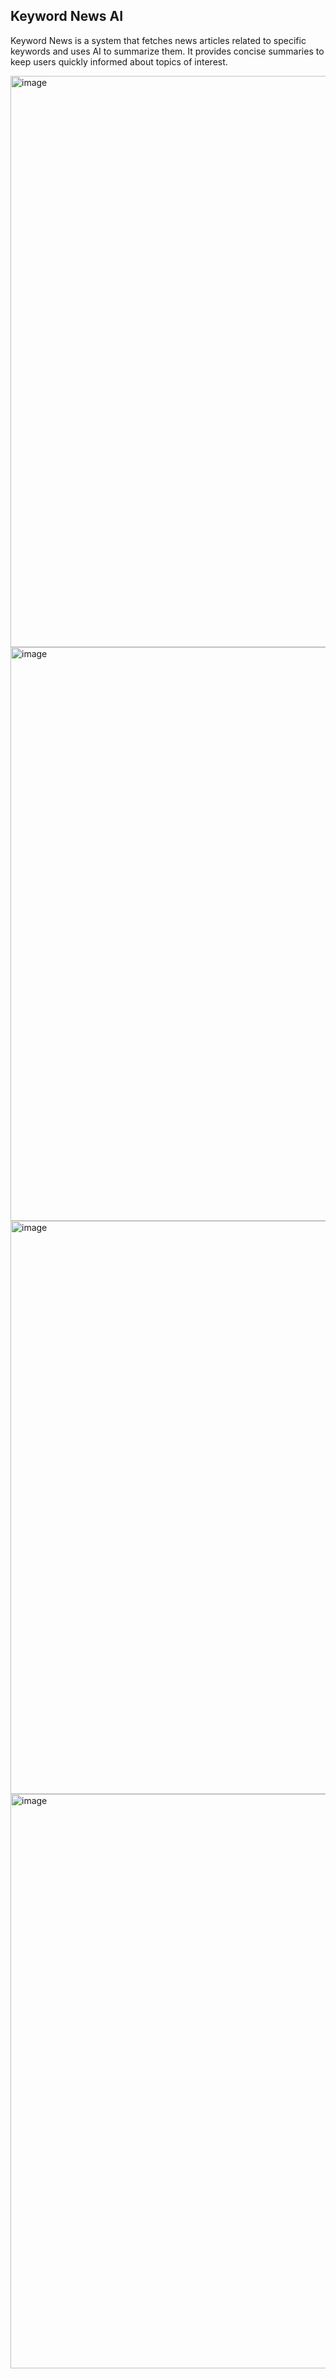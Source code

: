 ## Keyword News AI
 Keyword News is a system that fetches news articles related to specific keywords and uses AI to summarize  them. It provides concise summaries to keep users quickly informed about topics of interest.


 <img width="1899" height="914" alt="image" src="https://github.com/user-attachments/assets/e46a8216-04e6-444e-8f3b-3c2b1f8eaeb9" />
 <img width="1891" height="918" alt="image" src="https://github.com/user-attachments/assets/7df412c4-7062-40a2-ba9b-7a1819e588b2" />
 <img width="1888" height="917" alt="image" src="https://github.com/user-attachments/assets/12247cde-e695-4f84-8ea7-3d1ec849367c" />
 <img width="1894" height="919" alt="image" src="https://github.com/user-attachments/assets/e10afd52-500e-4749-951f-c32abbfbc54c" />





